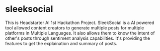 # sleeksocial
This is Headstarter AI 1st Hackathon Project. SleekSocial is a AI powered tool allowed content creators to generate multiple posts for multiple platforms in Multiple Languages. It also allows them to know the intent of other's posts through sentiment analysis capabilities. It's providing the features to get the explaination and summary of posts.
